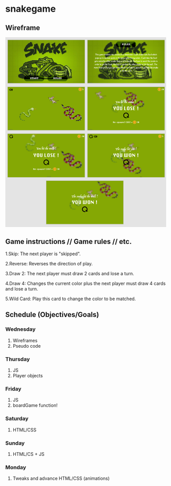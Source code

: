 # snakegame


## Wireframe
![wireframe](./assets/wireframe.png)

## Game instructions // Game rules // etc.

<!-- How it should be listed -->
1.Skip:
The next player is "skipped".

2.Reverse:
Reverses the direction of play.

3.Draw 2:
The next player must draw 2 cards and lose a turn.

4.Draw 4:
Changes the current color plus the next player must draw 4 cards and lose a turn.

5.Wild Card:
Play this card to change the color to be matched.

## Schedule (Objectives/Goals)
### Wednesday
1. Wireframes
2. Pseudo code

### Thursday
1. JS
2. Player objects 

### Friday
1. JS
2. boardGame function! 

### Saturday
1. HTML/CSS

### Sunday
1. HTML/CS + JS

### Monday
1. Tweaks and advance HTML/CSS (animations)
